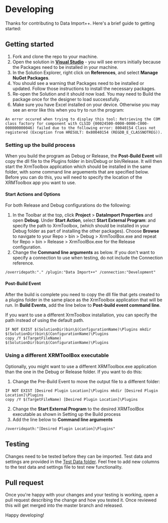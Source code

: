 # Developing

Thanks for contributing to Data Import++. Here's a brief guide to getting started:

## Getting started

1. Fork and clone the repo to your machine.
2. Open the solution in [**Visual Studio**](https://visualstudio.microsoft.com/vs/) - you will see errors initially because the Packages need to be installed in your machine.
3. In the Solution Explorer, right click on **References**, and select **Manage NuGet Packages**.
4. You should see a warning that Packages need to be installed or updated. Follow those instructions to install the necessary packages.
5. Re-open the Solution and it should now load. You may need to Build the package once for the designer to load successfully.
6. Make sure you have Excel installed on your device. Otherwise you may see an error like this when you try to run the program:
```
An error occured when trying to display this tool: Retrieving the COM class factory for component with CLSID {00024500-0000-0000-C000-000000000046) failed due to the following error: 80040154 Class not registered (Exception from HRESULT: 0x80040154 (REGDB_E_CLASSNOTREG)).
```

### Setting up the build process
When you build the program as Debug or Release, the **Post-Build Event** will copy the dll file to the Plugins folder in bin/Debug or bin/Release. It will then start the XrmToolbox application which should be installed in the same folder, with some command line arguements that are specified below. Before you can do this, you will need to specify the location of the XRMToolbox app you want to use.

#### Start Actions and Options
For both Release and Debug configurations do the following:

1. In the Toolbar at the top, click **Project** > **DataImport Properties** and open **Debug**. Under **Start Action**, select **Start External Program**: and specify the path to XrmToolbox, (which should be installed in your Debug folder as part of installing the other packages). Choose **Browse** to navigate to your Repo > bin > Debug > XrmToolBox.exe and repeat for Repo > bin > Release > XrmToolBox.exe for the Release configuration.
2. Change the **Command line arguments** as below. If you don't want to specify a connection to use when testing, do not include the Connection reference.
```
/overridepath:"." /plugin:"Data Import++" /connection:"Development"
```

#### Post-Build Event
After the build is complete you need to copy the dll file that gets created to a plugins folder in the same place as the XrmToolbox application that will be run. In **Build Events**, add the line below to **Post-build event command line**.

If you want to use a different XrmToolbox installation, you can specify the path instead of using the default path.

```
IF NOT EXIST $(SolutionDir)bin\$(ConfigurationName)\Plugins mkdir $(SolutionDir)bin\$(ConfigurationName)\Plugins
copy /Y $(TargetFileName) $(SolutionDir)bin\$(ConfigurationName)\Plugins
```

### Using a different XRMToolBox executable
Optionally, you might want to use a different XRMToolbox.exe application than the one in the Debug or Release folder. If you want to do this:
1. Change the Pre-Build Event to move the output file to a different folder: 
```
IF NOT EXIST [Desired Plugin Location]\Plugins mkdir [Desired Plugin Location]\Plugins
copy /Y $(TargetFileName) [Desired Plugin Location]\Plugins
```
2. Change the **Start External Program** to the desired XRMToolBox executable as shown in Setting up the Build process
3. Add the line below to **Command line arguments**
```
/overridepath:"[Desired Plugin Location]\Plugins"
```

## Testing

Changes need to be tested before they can be imported. Test data and settings are provided in the [Test Data folder](/Test%20Data/). Feel free to add new columns to the test data and settings file to test new functionality.

## Pull request

Once you're happy with your changes and your testing is working, open a pull request describing the change and how you tested it. Once reviewed this will get merged into the master branch and released.

Happy developing!

